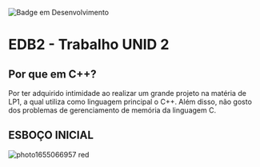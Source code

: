 ![Badge em Desenvolvimento](http://img.shields.io/static/v1?label=STATUS&message=EM%20DESENVOLVIMENTO&color=GREEN&style=for-the-badge)
# EDB2 - Trabalho UNID 2 

## Por que em C++?
Por ter adquirido intimidade ao realizar um grande projeto na matéria de LP1, a qual utiliza como linguagem principal o C++. Além disso, não gosto dos problemas de gerenciamento de memória da linguagem C.

## ESBOÇO INICIAL
![photo1655066957 red](https://user-images.githubusercontent.com/30900829/173253544-cc363639-1422-4b0e-b5a9-e95f42be0c02.jpg)



